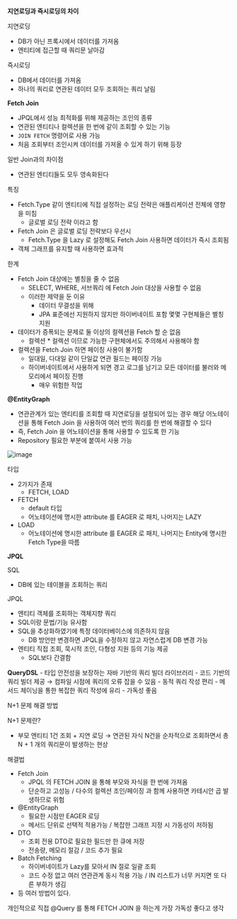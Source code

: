 **지연로딩과 즉시로딩의 차이**

지연로딩

- DB가 아닌 프록시에서 데이터를 가져옴
- 엔티티에 접근할 때 쿼리문 날아감 

즉시로딩

- DB에서 데이터를 가져옴
- 하나의 쿼리로 연관된 데이터 모두 조회하는 쿼리 날림

**Fetch Join**
- JPQL에서 성능 최적화를 위해 제공하는 조인의 종류
- 연관된 엔티티나 컬렉션을 한 번에 같이 조회할 수 있는 기능
- `JOIN FETCH`  명령어로 사용 가능
- 처음 조회부터 조인시켜 데이터를 가져올 수 있게 하기 위해 등장

일반 Join과의 차이점

- 연관된 엔티티들도 모두 영속화된다

특징

- Fetch.Type 같이 엔티티에 직접 설정하는 로딩 전략은 애플리케이션 전체에 영향을 미침
    - 글로벌 로딩 전략 이라고 함
- Fetch Join 은 글로벌 로딩 전략보다 우선시
    - Fetch.Type 을 Lazy 로 설정해도 Fetch Join 사용하면 데이터가 즉시 조회됨
- 객체 그래프를 유지할 때 사용하면 효과적

한계

- Fetch Join 대상에는 별칭을 줄 수 없음
    - SELECT, WHERE, 서브쿼리 에 Fetch Join 대상을 사용할 수 없음
    - 이러한 제약을 둔 이유
        - 데이터 무결성을 위해
        - JPA 표준에선 지원하지 않지만 하이버네이트 포함 몇몇 구현체들은 별칭 지원
- 데이터가 증폭되는 문제로 둘 이상의 컬렉션을 Fetch 할 순 없음
    - 컬렉션 * 컬렉션 이므로 가능한 구현체에서도 주의해서 사용해야 함
- 컬렉션을 Fetch Join 하면 페이징 사용이 불가함
    - 일대일, 다대일 같이 단일값 연관 필드는 페이징 가능
    - 하이버네이트에서 사용하게 되면 경고 로그를 남기고 모든 데이터를 불러와 메모리에서 페이징 진행
        - 매우 위험한 작업

**@EntityGraph**
- 연관관계가 있는 엔티티를 조회할 때 지연로딩을 설정되어 있는 경우 해당 어노테이션을 통해 Fetch Join 을 사용하여 여러 번의 쿼리를 한 번에 해결할 수 있다
- 즉, Fetch Join 을 어노테이션을 통해 사용할 수 있도록 한 기능
- Repository 필요한 부분에 붙여서 사용 가능

![image](https://github.com/user-attachments/assets/2ec02a44-1c99-40a3-b122-da5b2acac297)


타입

- 2가지가 존재
    - FETCH, LOAD
- FETCH
    - default 타입
    - 어노테이션에 명시한 attribute 를 EAGER 로 패치, 나머지는 LAZY
- LOAD
    - 어노테이션에 명시한 attribute 를 EAGER 로 패치, 나머지는 Entity에 명시한 Fetch Type을 따름

**JPQL**

SQL

- DB에 있는 테이블을 조회하는 쿼리

JPQL

- 엔티티 객체를 조회하는 객체지향 쿼리
- SQL이랑 문법/기능 유사함
- SQL을 추상화하였기에 특정 데이터베이스에 의존하지 않음
    - DB 방언만 변경하면 JPQL을 수정하지 않고 자연스럽게 DB 변경 가능
- 엔티티 직접 조회, 묵시적 조인, 다형성 지원 등의 기능 제공
    - SQL보다 간결함

**QueryDSL**
    - 타입 안전성을 보장하는 자바 기반의 쿼리 빌더 라이브러리
    - 코드 기반의 쿼리 빌더 제공 → 컴파일 시점에 쿼리의 오류 잡을 수 있음
    - 동적 쿼리 작성 편리
    - 메서드 체이닝을 통한 복잡한 쿼리 작성에 유리
    - 가독성 좋음

N+1 문제 해결 방법

N+1 문제란?

- 부모 엔티티 1건 조회 + 지연 로딩 → 연관된 자식 N건을 순차적으로 조회하면서 총 N + 1 개의 쿼리문이 발생하는 현상

해결법

- Fetch Join
  - JPQL  의 FETCH JOIN 을 통해 부모와 자식을 한 번에 가져옴
  - 단순하고 고성능 / 다수의 컬렉션 조인/페이징 과 함께 사용하면 카테시안 곱 발생하므로 위험
- @EntityGraph
    - 필요한 시점만 EAGER 로딩
    - 메서드 단위로 선택적 적용가능 / 복잡한 그래프 지정 시 가동성이 저하됨
- DTO
    - 조회 전용 DTO로 필요한 필드만 한 큐에 저장
    - 전송량, 메모리 절감 / 코드 추가 필요
- Batch Fetching
    - 하이버네이트가 Lazy를 모아서 IN 절로 일괄 조회
    - 코드 수정 없고 여러 연관관계 동시 적용 가능 / IN 리스트가 너무 커지면 또 다른 부하가 생김
- 등 여러 방법이 있다.

개인적으로 직접 @Query 를 통해 FETCH JOIN 을 하는게 가장 가독성 좋다고 생각
